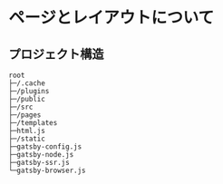 # ページとレイアウトについて

## プロジェクト構造
```
root
├─/.cache
├─/plugins
├─/public
├─/src
├─/pages
├─/templates
├─html.js
├─/static
├─gatsby-config.js
├─gatsby-node.js
├─gatsby-ssr.js
└─gatsby-browser.js
```

